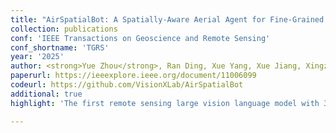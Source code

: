 ```yaml
---
title: "AirSpatialBot: A Spatially-Aware Aerial Agent for Fine-Grained Vehicle Attribute Recognization and Retrieval"
collection: publications
conf: 'IEEE Transactions on Geoscience and Remote Sensing'
conf_shortname: 'TGRS'
year: '2025'
author: <strong>Yue Zhou</strong>, Ran Ding, Xue Yang, Xue Jiang, Xingzhao Liu
paperurl: https://ieeexplore.ieee.org/document/11006099
codeurl: https://github.com/VisionXLab/AirSpatialBot
additional: true
highlight: 'The first remote sensing large vision language model with 3D visual grounding capability.'

---
```

